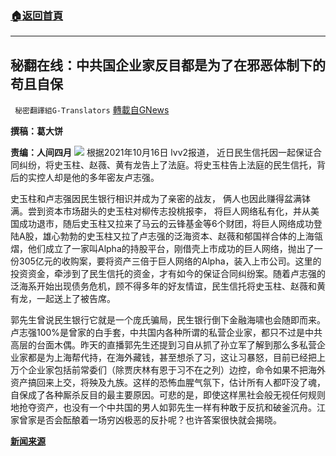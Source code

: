 ###  [:house:返回首頁](https://github.com/ourhimalayas/txt)
---


## 秘翻在线：中共国企业家反目都是为了在邪恶体制下的苟且自保
` 秘密翻譯組G-Translators` [轉載自GNews](https://gnews.org/zh-hans/1602129/)

**撰稿：葛大饼**

**责编：人间四月**
![](https://assets.gnews.org/wp-content/uploads/2021/10/Screenshot-2021-10-19-000745.jpg)
根据2021年10月16日 lvv2报道， 近日民生信托因一起保证合同纠纷，将史玉柱、赵薇、黄有龙告上了法庭。将史玉柱告上法庭的民生信托，背后的实控人却是他的多年密友卢志强。

史玉柱和卢志强因民生银行相识并成为了亲密的战友， 俩人也因此赚得盆满钵满。尝到资本市场甜头的史玉柱对柳传志投桃报李， 将巨人网络私有化，并从美国成功退市，随后史玉柱又拉来了马云的云锋基金等6个财团，将巨人网络成功登陆A股，雄心勃勃的史玉柱又拉了卢志强的泛海资本、赵薇和郁国祥合体的上海瓴熠，他们成立了一家叫Alpha的持股平台，刚借壳上市成功的巨人网络，抛出了一份305亿元的收购案，要将资产三倍于巨人网络的Alpha，装入上市公司。这里的投资资金，牵涉到了民生信托的资金，才有如今的保证合同纠纷案。随着卢志强的泛海系开始出现债务危机，顾不得多年的好友情谊，民生信托将史玉柱、赵薇和黄有龙，一起送上了被告席。

郭先生曾说民生银行它就是一个庞氏骗局，民生银行倒下金融海啸也会随即而来。卢志强100%是曾家的白手套，中共国内各种所谓的私营企业家，都只不过是中共高层的台面木偶。昨天的直播郭先生还提到习自从抓了孙立军了解到那么多私营企业家都是为上海帮代持，在海外藏钱，甚至想杀了习，这让习暴怒，目前已经把上万个企业家包括前常委们（除贾庆林有恩于习不在之列）边控，命令如果不把海外资产搞回来上交，将殃及九族。这样的恐怖血腥气氛下，估计所有人都吓没了魂，自保成了各种厮杀反目的最主要原因。可悲的是，即使这样黑社会般无视任何规则地抢夺资产，也没有一个中共国的男人如郭先生一样有种敢于反抗和破釜沉舟。江家曾家是否会酝酿着一场穷凶极恶的反扑呢？也许答案很快就会揭晓。

**[新闻来源](https://instant.lvv2.com/html/ffbb51f67612c3b12b91adb91c91f673.html)**
